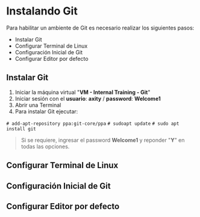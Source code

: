 # Instalando Git
Para habilitar un ambiente de Git es necesario realizar los siguientes pasos:

 - Instalar Git
 - Configurar Terminal de Linux
 - Configuración Inicial de Git
 - Configurar Editor por defecto

## Instalar Git
 1. Iniciar la máquina virtual "**VM - Internal Training - Git**"
 2. Iniciar sesión con el **usuario**: **axity** / **password**: **Welcome1**
 3. Abrir una Terminal
 4. Para instalar Git ejecutar:

``# add-apt-repository ppa:git-core/ppa``
``# sudoapt update``
``# sudo apt install git``

> Si se requiere, ingresar el password **Welcome1** y reponder "**Y**" en todas las opciones.

## Configurar Terminal de Linux

## Configuración Inicial de Git

## Configurar Editor por defecto


<!--stackedit_data:
eyJoaXN0b3J5IjpbLTE0NjM4NjIxNTAsLTcxNzIzNjcxMywtMz
A0MTI2MzE4LDE5NjgwNzE4MzQsLTE5Mzg3MjU2NzEsMzU5Njcz
NDYsNzMwOTk4MTE2XX0=
-->